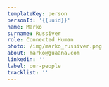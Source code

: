 ```yaml
---
templateKey: person
personId: '{{uuid}}'
name: Marko
surname: Russiver
role: Connected Human
photo: /img/marko_russiver.png
about: marko@guaana.com
linkedin: ''
label: our-people
tracklist: ''
---
```

